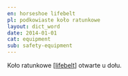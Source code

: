 ```yaml
---
en: horseshoe lifebelt
pl: podkowiaste koło ratunkowe 
layout: dict_word
date: 2014-01-01
cat: equipment
sub: safety-equipment
---
```


Koło ratunkowe [[lifebelt](/dict/l/lifebelt.html)] otwarte u dołu.